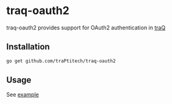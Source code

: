 # traq-oauth2

traq-oauth2 provides support for OAuth2 authentication in [traQ](https://github.com/traPtitech/traQ)

## Installation

```bash
go get github.com/traPtitech/traq-oauth2
```

## Usage

See [example](./example)
